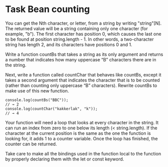 # Task Bean counting


You can get the Nth character, or letter, from a string by writing "string"[N]. The returned value will be a string containing only one character (for example, "b"). The first character has position 0, which causes the last one to be found at position string.length - 1. In other words, a two-character string has length 2, and its characters have positions 0 and 1.


Write a function countBs that takes a string as its only argument and returns a number that indicates how many uppercase “B” characters there are in the string.


Next, write a function called countChar that behaves like countBs, except it takes a second argument that indicates the character that is to be counted (rather than counting only uppercase “B” characters). Rewrite countBs to make use of this new function.



```
console.log(countBs("BBC"));
// → 2
console.log(countChar("kakkerlak", "k"));
// → 4
```


Your function will need a loop that looks at every character in the string. It can run an index from zero to one below its length (< string.length). If the character at the current position is the same as the one the function is looking for, it adds 1 to a counter variable. Once the loop has finished, the counter can be returned.

Take care to make all the bindings used in the function local to the function by properly declaring them with the let or const keyword.